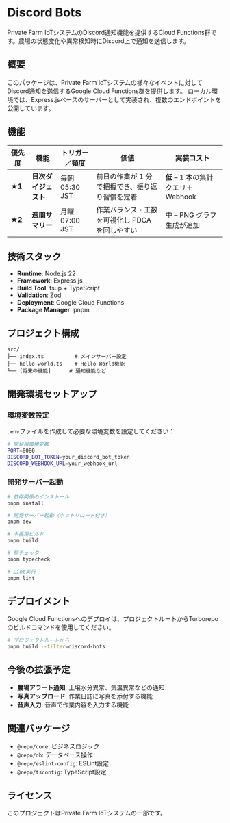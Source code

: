 # Discord Bots

Private Farm IoTシステムのDiscord通知機能を提供するCloud Functions群です。農場の状態変化や異常検知時にDiscord上で通知を送信します。

## 概要

このパッケージは、Private Farm IoTシステムの様々なイベントに対してDiscord通知を送信するGoogle Cloud Functions群を提供します。
ローカル環境では、Express.jsベースのサーバーとして実装され、複数のエンドポイントを公開しています。

## 機能

| 優先度    | 機能              | トリガー／頻度            | 価値                         | 実装コスト                                 |
| ------ | --------------- | ------------------ | -------------------------- | ------------------------------------- |
| **★1** | **日次ダイジェスト**    | 毎朝 05:30 JST       | 前日の作業が 1 分で把握でき、振り返り習慣を定着  | **低** – 1 本の集計クエリ＋Webhook             |
| **★2** | **週間サマリー**      | 月曜 07:00 JST       | 作業バランス・工数を可視化し PDCA を回しやすい | 中 – PNG グラフ生成が追加                      |

## 技術スタック

- **Runtime**: Node.js 22
- **Framework**: Express.js
- **Build Tool**: tsup + TypeScript
- **Validation**: Zod
- **Deployment**: Google Cloud Functions
- **Package Manager**: pnpm

## プロジェクト構成

```text
src/
├── index.ts          # メインサーバー設定
├── hello-world.ts    # Hello World機能
└── [将来の機能]      # 通知機能など
```

## 開発環境セットアップ

### 環境変数設定

`.env`ファイルを作成して必要な環境変数を設定してください：

```bash
# 開発用環境変数
PORT=8080
DISCORD_BOT_TOKEN=your_discord_bot_token
DISCORD_WEBHOOK_URL=your_webhook_url
```

### 開発サーバー起動

```bash
# 依存関係のインストール
pnpm install

# 開発サーバー起動（ホットリロード付き）
pnpm dev

# 本番用ビルド
pnpm build

# 型チェック
pnpm typecheck

# Lint実行
pnpm lint
```

## デプロイメント

Google Cloud Functionsへのデプロイは、プロジェクトルートからTurborepoのビルドコマンドを使用してください。

```bash
# プロジェクトルートから
pnpm build --filter=discord-bots
```

## 今後の拡張予定

- **農場アラート通知**: 土壌水分異常、気温異常などの通知
- **写真アップロード**: 作業日誌に写真を添付する機能
- **音声入力**: 音声で作業内容を入力する機能

## 関連パッケージ

- `@repo/core`: ビジネスロジック
- `@repo/db`: データベース操作
- `@repo/eslint-config`: ESLint設定
- `@repo/tsconfig`: TypeScript設定

## ライセンス

このプロジェクトはPrivate Farm IoTシステムの一部です。
